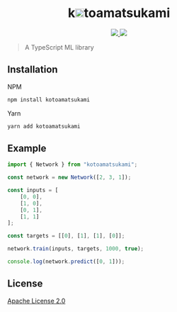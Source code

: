 <div align="center">
	<h1>
		k<img src="https://qph.fs.quoracdn.net/main-qimg-f611551d461bae7de8a32cc94cbe20ad" height="20em" />toamatsukami
	</h1>
	<p>
		<a href="https://www.npmjs.com/package/kotoamatsukami">
			<img src="https://img.shields.io/npm/v/kotoamatsukami.svg?maxAge=3600" />
		</a>
		<a href="https://www.npmjs.com/package/kotoamatsukami">
			<img src="https://img.shields.io/npm/dt/kotoamatsukami.svg?maxAge=3600" />
		</a>
	</p>
</div>

> A TypeScript ML library

## Installation

NPM

```bash
npm install kotoamatsukami
```

Yarn

```bash
yarn add kotoamatsukami
```

## Example

```ts
import { Network } from "kotoamatsukami";

const network = new Network([2, 3, 1]);

const inputs = [
	[0, 0],
	[1, 0],
	[0, 1],
	[1, 1]
];

const targets = [[0], [1], [1], [0]];

network.train(inputs, targets, 1000, true);

console.log(network.predict([0, 1]));
```

## License

[Apache License 2.0](https://github.com/mathletedev/kotoamatsukami/blob/main/LICENSE)

